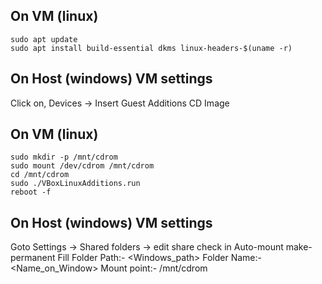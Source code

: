 
## On VM (linux)
```
sudo apt update
sudo apt install build-essential dkms linux-headers-$(uname -r)
```
## On Host (windows) VM settings

Click on, Devices -> Insert Guest Additions CD Image

## On VM (linux)
```
sudo mkdir -p /mnt/cdrom
sudo mount /dev/cdrom /mnt/cdrom
cd /mnt/cdrom
sudo ./VBoxLinuxAdditions.run
reboot -f
```

## On Host (windows) VM settings

Goto Settings -> Shared folders -> edit share
check in 
	Auto-mount
	make-permanent 
Fill
	Folder Path:- <Windows_path>
	Folder Name:- <Name_on_Window>
	Mount point:- /mnt/cdrom